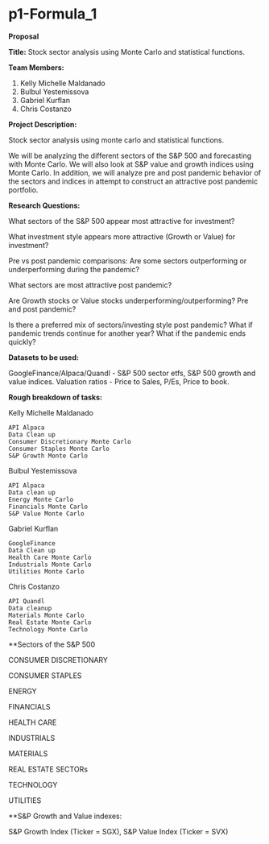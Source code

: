 # p1-Formula_1 
                           
**Proposal**

**Title:**  Stock sector analysis using Monte Carlo and statistical functions. 

**Team Members:**

1. Kelly Michelle Maldanado
2. Bulbul Yestemissova
3. Gabriel Kurflan
4. Chris Costanzo

**Project Description:**

Stock sector analysis using monte carlo and statistical functions.

We will be analyzing the different sectors of the S&P 500 and forecasting with Monte Carlo. We will also look at S&P value and growth indices using Monte Carlo.  In addition,  we will analyze pre and post pandemic behavior of the sectors and indices in attempt to construct an attractive post pandemic portfolio.


**Research Questions:**

What sectors of the S&P 500 appear most attractive for investment?

What investment style appears more attractive (Growth or Value) for investment?

Pre vs post pandemic comparisons:  Are some sectors outperforming or underperforming during the pandemic?

What sectors are most attractive post pandemic?

Are Growth stocks or Value stocks underperforming/outperforming? Pre and post pandemic?

Is there a preferred mix of sectors/investing style post pandemic? What if pandemic trends continue for another year? What if the pandemic ends quickly?

**Datasets to be used:**

GoogleFinance/Alpaca/Quandl - S&P 500 sector etfs, S&P 500 growth and value indices. Valuation ratios - Price to Sales, P/Es, Price to book.


**Rough breakdown of tasks:**

Kelly Michelle Maldanado

    API Alpaca
    Data Clean up
    Consumer Discretionary Monte Carlo
    Consumer Staples Monte Carlo
    S&P Growth Monte Carlo
    
Bulbul Yestemissova
    
    API Alpaca
    Data clean up
    Energy Monte Carlo
    Financials Monte Carlo
    S&P Value Monte Carlo

Gabriel Kurflan

    GoogleFinance
    Data Clean up
    Health Care Monte Carlo
    Industrials Monte Carlo
    Utilities Monte Carlo
    

Chris Costanzo

    API Quandl
    Data cleanup
    Materials Monte Carlo
    Real Estate Monte Carlo
    Technology Monte Carlo
    


**Sectors of the S&P 500

CONSUMER DISCRETIONARY

CONSUMER STAPLES

ENERGY

FINANCIALS

HEALTH CARE

INDUSTRIALS

MATERIALS

REAL ESTATE SECTORs

TECHNOLOGY

UTILITIES

**S&P Growth and Value indexes:

S&P Growth Index (Ticker = SGX),
S&P Value Index (Ticker = SVX)